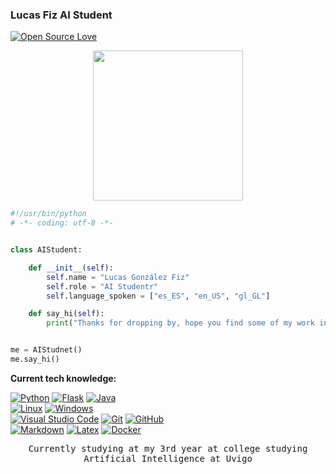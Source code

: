 

### Lucas Fiz AI Student
[![Open Source Love](https://badges.frapsoft.com/os/v1/open-source.svg?v=102)](https://github.com/ellerbrock/open-source-badge/)

<p align="center">
  <samp>
    <img src="https://i.imgur.com/kdKhgx6.gif" width="240px" align="center">
  </samp>
</p>


```python
#!/usr/bin/python
# -*- coding: utf-8 -*-


class AIStudent:

    def __init__(self):
        self.name = "Lucas González Fiz"
        self.role = "AI Studentr"
        self.language_spoken = ["es_ES", "en_US", "gl_GL"]

    def say_hi(self):
        print("Thanks for dropping by, hope you find some of my work interesting.")


me = AIStudnet()
me.say_hi()
```


**Current tech knowledge:**

[![Python](https://img.shields.io/badge/Python-3776AB?logo=python&logoColor=fff)](#)
[![Flask](https://img.shields.io/badge/Flask-000?logo=flask&logoColor=fff)](#)
[![Java](https://img.shields.io/badge/Java-%23ED8B00.svg?logo=openjdk&logoColor=white)](#)\
[![Linux](https://img.shields.io/badge/Linux-FCC624?logo=linux&logoColor=black)](#)
[![Windows](https://custom-icon-badges.demolab.com/badge/Windows-0078D6?logo=windows11&logoColor=white)](#)\
[![Visual Studio Code](https://custom-icon-badges.demolab.com/badge/Visual%20Studio%20Code-0078d7.svg?logo=vsc&logoColor=white)](#)
[![Git](https://img.shields.io/badge/Git-F05032?logo=git&logoColor=fff)](#)
[![GitHub](https://img.shields.io/badge/GitHub-%23121011.svg?logo=github&logoColor=white)](#)\
[![Markdown](https://img.shields.io/badge/Markdown-%23000000.svg?logo=markdown&logoColor=white)](#)
[![Latex](https://img.shields.io/badge/-LaTeX-008080?style=flat&logo=latex&logoColor=white)](#)
[![Docker](https://img.shields.io/badge/Docker-%2387CEEB.svg?logo=docker&logoColor=white)](#)



<p align="center">
  <samp>
    Currently studying at my 3rd year at college studying Artificial Intelligence at Uvigo  
  </samp>
</p>
